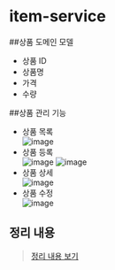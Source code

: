# item-service
##상품 도메인 모델
- 상품 ID
- 상품명
- 가격
- 수량

##상품 관리 기능
- 상품 목록  
  ![image](https://user-images.githubusercontent.com/77683221/155049336-d51ba6fa-9a23-4462-8d26-5f2291442d29.png)
- 상품 등록  
  ![image](https://user-images.githubusercontent.com/77683221/155049504-b5daa213-325e-4a71-8b75-0750215aa3d9.png)
  ![image](https://user-images.githubusercontent.com/77683221/155049599-cffee7c4-4f69-43b9-b87b-0307d472f85c.png)
- 상품 상세  
  ![image](https://user-images.githubusercontent.com/77683221/155049821-fe5fa2b3-2655-4180-ac7c-866247c9fd47.png)
- 상품 수정  
  ![image](https://user-images.githubusercontent.com/77683221/155049681-ea15f227-7652-4a47-9f63-d80f69d92080.png)


## 정리 내용
> [정리 내용 보기](https://near-apparatus-275.notion.site/MVC-1-53d6cbc79b7843858440f6788fdbfdc2)

